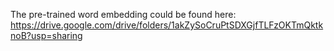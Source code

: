 The pre-trained word embedding could be found here:
https://drive.google.com/drive/folders/1akZySoCruPtSDXGjfTLFzOKTmQktknoB?usp=sharing
